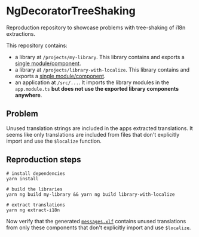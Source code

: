 # NgDecoratorTreeShaking

Reproduction repository to showcase problems with tree-shaking of i18n extractions.

This repository contains:
- a library at `/projects/my-library`. This library contains and exports a [single module/component](projects/my-library/src/lib/my-library.component.ts).
- a library at `/projects/library-with-localize`. This library contains and exports a [single module/component](projects/library-with-localize/src/lib/library-with-localize.component.ts).
- an application at `/src/...`.  It imports the library modules in the `app.module.ts` **but does not use the exported library components anywhere**.

## Problem

Unused translation strings are included in the apps extracted translations. It seems like only translations are included from files that don't explicitly import and use the `$localize` function.

## Reproduction steps

```shell
# install dependencies
yarn install

# build the libraries
yarn ng build my-library && yarn ng build library-with-localize

# extract translations
yarn ng extract-i18n
```

Now verify that the generated [`messages.xlf`](messages.xlf) contains unused translations from only these components that don't explicitly import and use `$localize`.
